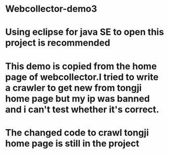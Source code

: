 # Webcollector-demo3
# Using eclipse for java SE to open this project is recommended
# This demo is copied from the home page of webcollector.I tried to write a crawler to get new from tongji home page but my ip was banned and i can't test whether it's correct.
# The changed code to crawl tongji home page is still in the project
